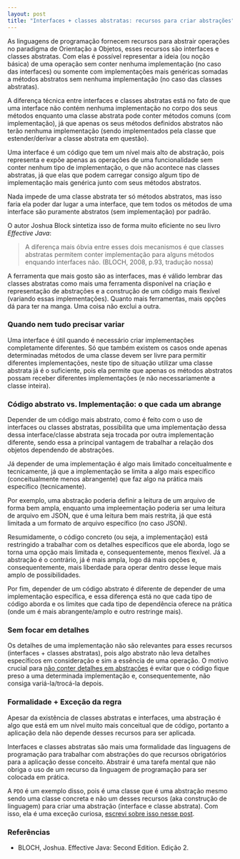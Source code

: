 ```yaml
---
layout: post
title: "Interfaces + classes abstratas: recursos para criar abstrações"
---
```


As linguagens de programação fornecem recursos para abstrair operações no paradigma de Orientação a Objetos, esses recursos são interfaces e classes abstratas. Com elas é possível representar a ideia (ou noção básica) de uma operação sem conter nenhuma implementação (no caso das interfaces) ou somente com implementações mais genéricas somadas a métodos abstratos sem nenhuma implementação (no caso das classes abstratas).

A diferença técnica entre interfaces e classes abstratas está no fato de que uma interface não contém nenhuma implementação no corpo dos seus métodos enquanto uma classe abstrata pode conter métodos comuns (com implementação), já que apenas os seus métodos definidos abstratos não terão nenhuma implementação (sendo implementados pela classe que estender/derivar a classe abstrata em questão). 

Uma interface é um código que tem um nível mais alto de abstração, pois representa e expõe apenas as operações de uma funcionalidade sem conter nenhum tipo de implementação, o que não acontece nas classes abstratas, já que elas que podem carregar consigo algum tipo de implementação mais genérica junto com seus métodos abstratos.

Nada impede de uma classe abstrata ter só métodos abstratos, mas isso faria ela poder dar lugar a uma interface, que tem todos os métodos de uma interface são puramente abstratos (sem implementação) por padrão.

O autor Joshua Block sintetiza isso de forma muito eficiente no seu livro _Effective Java_:

<!--  The  most obvious  difference  between  the  two  mechanisms  is  that  abstract  classes  are  permitted  to  contain  implementations  for  some  methods  while  interfaces  are  not.  -->

> A diferença mais óbvia entre esses dois mecanismos é que classes abstratas permitem conter implementação para alguns métodos enquando interfaces não. (BLOCH, 2008, p.93, tradução nossa)

A ferramenta que mais gosto são as interfaces, mas é válido lembrar das classes abstratas como mais uma ferramenta disponível na criação e representação de abstrações e a construção de um código mais flexível (variando essas implementações). Quanto mais ferramentas, mais opções dá para ter na manga. Uma coisa não exclui a outra.

### Quando nem tudo precisar variar

Uma interface é útil quando é necessário criar implementações completamente diferentes. Só que também existem os casos onde apenas determinadas métodos de uma classe devem ser livre para permitir diferentes implementações, neste tipo de situação utilizar uma classe abstrata já é o suficiente, pois ela permite que apenas os métodos abstratos possam receber diferentes implementações (e não necessariamente a classe inteira).

### Código abstrato vs. Implementação: o que cada um abrange

Depender de um código mais abstrato, como é feito com o uso de interfaces ou classes abstratas, possibilita que uma implementação dessa dessa interface/classe abstrata seja trocada por outra implementação diferente, sendo essa a principal vantagem de trabalhar a relação dos objetos dependendo de abstrações.

Já depender de uma implementação é algo mais limitado conceitualmente e tecnicamente, já que a implementação se limita a algo mais específico (conceitualmente menos abrangente) que faz algo na prática mais específico (tecnicamente).

Por exemplo, uma abstração poderia definir a leitura de um arquivo de forma bem ampla, enquanto uma impleementação poderia ser uma leitura de arquivo em JSON, que é uma leitura bem mais restrita, já que está limitada a um formato de arquivo específico (no caso JSON).

Resumidamente, o código concreto (ou seja, a implementação) está restringido a trabalhar com os detalhes específicos que ele aborda, logo se torna uma opção mais limitada e, consequentemente, menos flexível. Já a abstração é o contrário, já é mais ampla, logo dá mais opções e, consequentemente, mais liberdade para operar dentro desse leque mais amplo de possibilidades.

Por fim, depender de um código abstrato é diferente de depender de uma implementação específica, e essa diferença está no que cada tipo de código aborda e os limites que cada tipo de dependência oferece na prática (onde um é mais abrangente/amplo e outro restringe mais).

### Sem focar em detalhes

Os detalhes de uma implementação não são relevantes para esses recursos (interfaces + classes abstratas), pois algo abstrato não leva detalhes específicos em consideração e sim a essência de uma operação. O motivo crucial para [não conter detalhes em abstrações](https://raphael-da-silva.github.io/evitando-detalhes-de-implementacao-interfaces/) é evitar que o código fique preso a uma determinada implementação e, consequentemente, não consiga variá-la/trocá-la depois.

### Formalidade + Exceção da regra

Apesar da existência de classes abstratas e interfaces, uma abstração é algo que está em um nível muito mais conceitual que de código, portanto a aplicação dela não depende desses recursos para ser aplicada. 

Interfaces e classes abstratas são mais uma formalidade das linguagens de programação para trabalhar com abstrações do que recursos obrigatórios para a aplicação desse conceito. Abstrair é uma tarefa mental que não obriga o uso de um recurso da linguagem de programação para ser colocada em prática.

A `PDO` é um exemplo disso, pois é uma classe que é uma abstração mesmo sendo uma classe concreta e não um desses recursos (aka construção de linguagem) para criar uma abstração (interface e classe abstrata). Com isso, ela é uma exceção curiosa, [escrevi sobre isso nesse post](https://raphael-da-silva.github.io/injecao-pdo/).

### Referências

* BLOCH, Joshua. Effective Java: Second Edition. Edição 2.